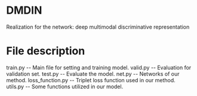 # DMDIN
Realization for the network: deep multimodal discriminative representation

# File description
train.py -- Main file for setting and training model.
valid.py -- Evaluation for validation set.
test.py -- Evaluate the model.
net.py -- Networks of our method.
loss_function.py -- Triplet loss function used in our method.
utils.py -- Some functions utilized in our model.
